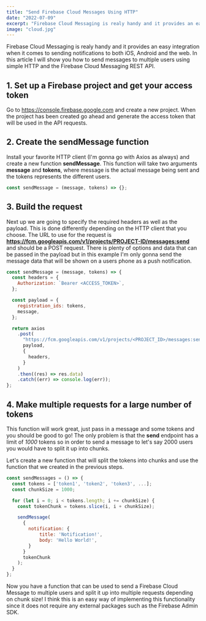 ```yaml
---
title: "Send Firebase Cloud Messages Using HTTP"
date: "2022-07-09"
excerpt: "Firebase Cloud Messaging is realy handy and it provides an easy integration when it comes to sending notifications to both iOS, Android and the web. In this article I will show you how to send messages to multiple users using simple HTTP and the Firebase Cloud Messaging REST API."
image: "cloud.jpg"
---
```


Firebase Cloud Messaging is realy handy and it provides an easy integration when it comes to sending notifications to both iOS, Android and the web. In this article I will show you how to send messages to multiple users using simple HTTP and the Firebase Cloud Messaging REST API.

## 1. Set up a Firebase project and get your access token

Go to https://console.firebase.google.com and create a new project. When the project has been created go ahead and generate the access token that will be used in the API requests.

## 2. Create the sendMessage function

Install your favorite HTTP client (I'm gonna go with Axios as always) and create a new function **sendMessage**. This function will take two arguments **message** and **tokens**, where message is the actual message being sent and the tokens represents the different users.

```js
const sendMessage = (message, tokens) => {};
```

## 3. Build the request

Next up we are going to specify the required headers as well as the payload. This is done differently depending on the HTTP client that you choose. The URL to use for the request is **https://fcm.googleapis.com/v1/projects/PROJECT-ID/messages:send** and should be a POST request. There is plenty of options and data that can be passed in the payload but in this example I'm only gonna send the message data that will be shown on a users phone as a push notification.

```js
const sendMessage = (message, tokens) => {
  const headers = {
    Authorization: `Bearer <ACCESS_TOKEN>`,
  };

  const payload = {
    registration_ids: tokens,
    message,
  };

  return axios
    .post(
      "https://fcm.googleapis.com/v1/projects/<PROJECT_ID>/messages:send",
      payload,
      {
        headers,
      }
    )
    .then((res) => res.data)
    .catch((err) => console.log(err));
};
```

## 4. Make multiple requests for a large number of tokens

This function will work great, just pass in a message and some tokens and you should be good to go! The only problem is that the **send** endpoint has a limit of _1000_ tokens so in order to send a message to let's say 2000 users you would have to split it up into chunks.

Let's create a new function that will split the tokens into chunks and use the function that we created in the previous steps.

```js
const sendMessages = () => {
  const tokens = ['token1', 'token2', 'token3', ...];
  const chunkSize = 1000;

  for (let i = 0; i < tokens.length; i += chunkSize) {
    const tokenChunk = tokens.slice(i, i + chunkSize);

    sendMessage(
      {
        notification: {
            title: 'Notification!',
            body: 'Hello World!',
        }
      }
      tokenChunk
    );
  }
};
```

Now you have a function that can be used to send a Firebase Cloud Message to multiple users and split it up into multiple requests depending on chunk size! I think this is an easy way of implementing this functionality since it does not require any external packages such as the Firebase Admin SDK.
